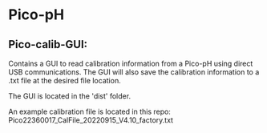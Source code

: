 # Pico-pH
## Pico-calib-GUI:
Contains a GUI to read calibration information from a Pico-pH using direct USB communications. The GUI will also save the calibration information to a .txt file at the desired file location. 

The GUI is located in the 'dist' folder. 

An example calibration file is located in this repo: Pico22360017_CalFile_20220915_V4.10_factory.txt
